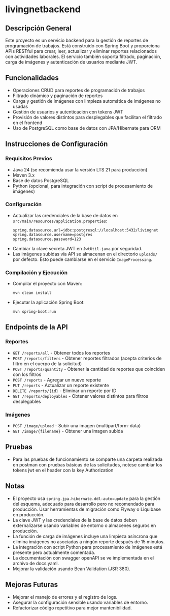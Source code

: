 # livingnetbackend

## Descripción General
Este proyecto es un servicio backend para la gestión de reportes de programación de trabajos. Está construido con Spring Boot y proporciona APIs RESTful para crear, leer, actualizar y eliminar reportes relacionados con actividades laborales. El servicio también soporta filtrado, paginación, carga de imágenes y autenticación de usuarios mediante JWT.

## Funcionalidades
- Operaciones CRUD para reportes de programación de trabajos
- Filtrado dinámico y paginación de reportes
- Carga y gestión de imágenes con limpieza automática de imágenes no usadas
- Gestión de usuarios y autenticación con tokens JWT
- Provisión de valores distintos para desplegables que facilitan el filtrado en el frontend
- Uso de PostgreSQL como base de datos con JPA/Hibernate para ORM

## Instrucciones de Configuración

### Requisitos Previos
- Java 24 (se recomienda usar la versión LTS 21 para producción)
- Maven 3.x
- Base de datos PostgreSQL
- Python (opcional, para integración con script de procesamiento de imágenes)

### Configuración
- Actualizar las credenciales de la base de datos en `src/main/resources/application.properties`:
  ```
  spring.datasource.url=jdbc:postgresql://localhost:5432/livingnet
  spring.datasource.username=postgres
  spring.datasource.password=123
  ```
- Cambiar la clave secreta JWT en `JwtUtil.java` por seguridad.
- Las imágenes subidas vía API se almacenan en el directorio `uploads/` por defecto. Esto puede cambiarse en el servicio `ImageProcessing`.

### Compilación y Ejecución
- Compilar el proyecto con Maven:
  ```
  mvn clean install
  ```
- Ejecutar la aplicación Spring Boot:
  ```
  mvn spring-boot:run
  ```

## Endpoints de la API

### Reportes
- `GET /reports/all` - Obtener todos los reportes
- `POST /reports/filters` - Obtener reportes filtrados (acepta criterios de filtro en el cuerpo de la solicitud)
- `POST /reports/quantity` - Obtener la cantidad de reportes que coinciden con los filtros
- `POST /reports` - Agregar un nuevo reporte
- `PUT /reports` - Actualizar un reporte existente
- `DELETE /reports/{id}` - Eliminar un reporte por ID
- `GET /reports/deployables` - Obtener valores distintos para filtros desplegables

### Imágenes
- `POST /image/upload` - Subir una imagen (multipart/form-data)
- `GET /image/{filename}` - Obtener una imagen subida

## Pruebas
- Para las pruebas de funcionamiento se comparte una carpeta realizada en postman con pruebas básicas de las solicitudes, notese cambiar los tokens jwt en el header con la key Authorization

## Notas
- El proyecto usa `spring.jpa.hibernate.ddl-auto=update` para la gestión del esquema, adecuado para desarrollo pero no recomendado para producción. Usar herramientas de migración como Flyway o Liquibase en producción.
- La clave JWT y las credenciales de la base de datos deben externalizarse usando variables de entorno o almacenes seguros en producción.
- La función de carga de imágenes incluye una limpieza asíncrona que elimina imágenes no asociadas a ningún reporte después de 15 minutos.
- La integración con script Python para procesamiento de imágenes está presente pero actualmente comentada.
- La documentación con swagger openAPI se ve implementada en el archivo de docs.yaml.
- Mejorar la validación usando Bean Validation (JSR 380).

## Mejoras Futuras

- Mejorar el manejo de errores y el registro de logs.
- Asegurar la configuración sensible usando variables de entorno.
- Refactorizar código repetitivo para mejor mantenibilidad.



